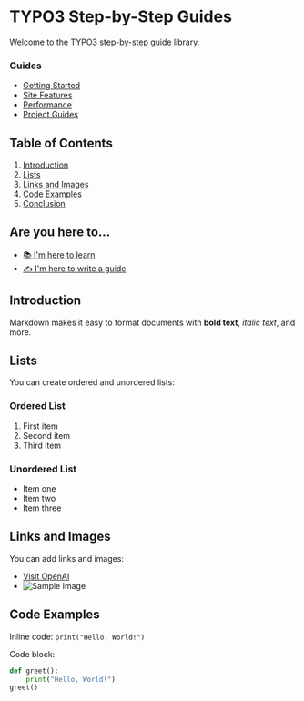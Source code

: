 # TYPO3 Step-by-Step Guides

Welcome to the TYPO3 step-by-step guide library.

### Guides

- [Getting Started](getting-started/Index.md)
- [Site Features](site-features/Index.md)
- [Performance](performance/Index.md)
- [Project Guides](project-guides/Index.md)

## Table of Contents

1. [Introduction](#introduction)
2. [Lists](#lists)
3. [Links and Images](#links-and-images)
4. [Code Examples](#code-examples)
5. [Conclusion](#conclusion)

## Are you here to...

- [📚 I'm here to learn](building-websites/Index.md)
- [✍️ I'm here to write a guide](contributors/Index.md)


## Introduction

Markdown makes it easy to format documents with **bold text**, *italic text*, and more.

## Lists

You can create ordered and unordered lists:

### Ordered List

1. First item
2. Second item
3. Third item

### Unordered List

- Item one
- Item two
- Item three

## Links and Images

You can add links and images:

- [Visit OpenAI](https://www.openai.com)
- ![Sample Image](https://via.placeholder.com/150 "Placeholder Image")

## Code Examples

Inline code: `print("Hello, World!")`

Code block:

```python
def greet():
    print("Hello, World!")
greet()